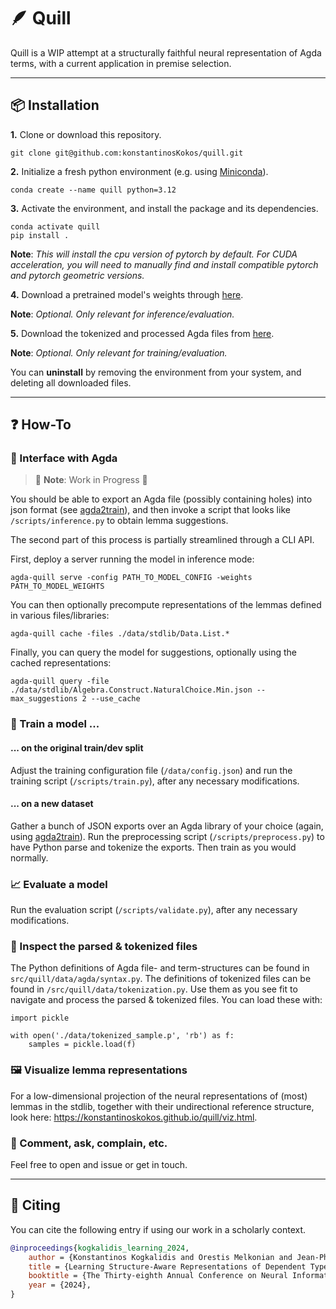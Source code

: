 # 🪶 Quill 

Quill is a WIP attempt at a structurally faithful neural representation of Agda terms, with a current application in premise selection.

---

## 📦 Installation

**1.** Clone or download this repository.

```shell
git clone git@github.com:konstantinosKokos/quill.git
```

**2.** Initialize a fresh python environment (e.g. using [Miniconda](https://docs.anaconda.com/miniconda/)).


 ```shell
conda create --name quill python=3.12
 ``` 

**3.** Activate the environment, and install the package and its dependencies.

```shell
conda activate quill
pip install .
``` 

**Note**: *This will install the cpu version of pytorch by default. For CUDA acceleration, you will need to manually
find and install compatible pytorch and pytorch geometric versions.*

**4.** Download a pretrained model's weights through [here](https://www.dropbox.com/scl/fi/58i2mhpfkctp9lasw3fc6/model.pt?rlkey=8dhc69p9798r9drskcx06j449&st=talhqkgl&dl=0).

**Note**: *Optional. Only relevant for inference/evaluation.*

**5.** Download the tokenized and processed Agda files from [here](https://www.dropbox.com/scl/fi/bnw4rh6lq5xb7r8j5adpc/tokenized.p?rlkey=ml4h4qpv4n4vrp5c0ysqyus6k&st=neg9zynu&dl=0).  

**Note**: *Optional. Only relevant for training/evaluation.*

You can **uninstall** by removing the environment from your system, and deleting all downloaded files.

---

## ❓ How-To

### 🪿 Interface with Agda

> 🚧 **Note**: Work in Progress 🚧

You should be able to export an Agda file (possibly containing holes) into json format 
(see [agda2train](https://github.com/omelkonian/agda2train)), and then invoke a script that looks like `/scripts/inference.py`
to obtain lemma suggestions.

The second part of this process is partially streamlined through a CLI API.

First, deploy a server running the model in inference mode:

```shell
agda-quill serve -config PATH_TO_MODEL_CONFIG -weights PATH_TO_MODEL_WEIGHTS
```

You can then optionally precompute representations of the lemmas defined in various files/libraries:

```shell
agda-quill cache -files ./data/stdlib/Data.List.*
```

Finally, you can query the model for suggestions, optionally using the cached representations:
```shell
agda-quill query -file ./data/stdlib/Algebra.Construct.NaturalChoice.Min.json --max_suggestions 2 --use_cache
```

### 🤖 Train a model ...

#### ... on the original train/dev split 
Adjust the training configuration file (`/data/config.json`) and run the training script (`/scripts/train.py`), after any necessary modifications.

#### ... on a new dataset
Gather a bunch of JSON exports over an Agda library of your choice (again, using [agda2train](https://github.com/omelkonian/agda2train)).
Run the preprocessing script (`/scripts/preprocess.py`) to have Python parse and tokenize the exports.
Then train as you would normally.

### 📈 Evaluate a model
Run the evaluation script (`/scripts/validate.py`), after any necessary modifications. 

### 🔎 Inspect the parsed & tokenized files
The Python definitions of Agda file- and term-structures can be found in `src/quill/data/agda/syntax.py`.
The definitions of tokenized files can be found in `/src/quill/data/tokenization.py`. 
Use them as you see fit to navigate and process the parsed & tokenized files. 
You can load these with:
```python3
import pickle

with open('./data/tokenized_sample.p', 'rb') as f:
    samples = pickle.load(f)
```

### 🖼️ Visualize lemma representations
For a low-dimensional projection of the neural representations of (most) lemmas in the stdlib,
together with their undirectional reference structure, look here: https://konstantinoskokos.github.io/quill/viz.html.

### 💬 Comment, ask, complain, etc.
Feel free to open and issue or get in touch.

---

## 📜 Citing
You can cite the following entry if using our work in  a scholarly context.

```bibtex
@inproceedings{kogkalidis_learning_2024,
    author = {Konstantinos Kogkalidis and Orestis Melkonian and Jean-Philippe Bernardy},
    title = {Learning Structure-Aware Representations of Dependent Types},
    booktitle = {The Thirty-eighth Annual Conference on Neural Information Processing Systems},
    year = {2024},
}
```
